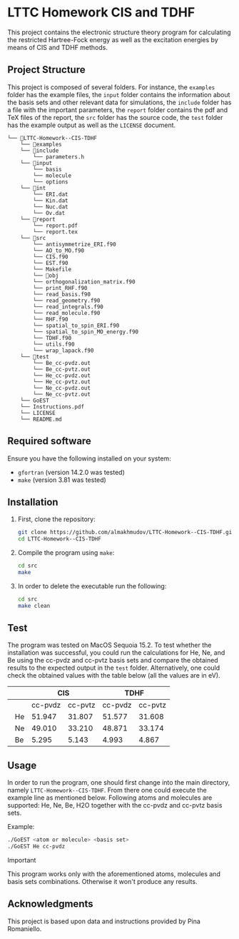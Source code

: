 # LTTC Homework CIS and TDHF

This project contains the electronic structure theory program for calculating the restricted Hartree-Fock energy as well as the excitation energies by means of CIS and TDHF methods.

## Project Structure

This project is composed of several folders. For instance, the `examples` folder has the example files, the `input` folder contains the information about the basis sets and other relevant data for simulations, the `include` folder has a file with the important parameters, the `report` folder contains the pdf and TeX files of the report, the `src` folder has the source code, the `test` folder has the example output as well as the `LICENSE` document.

```
└── 📁LTTC-Homework--CIS-TDHF
    └── 📁examples
    └── 📁include
        └── parameters.h
    └── 📁input
        └── basis
        └── molecule
        └── options
    └── 📁int
        └── ERI.dat
        └── Kin.dat
        └── Nuc.dat
        └── Ov.dat
    └── 📁report
        └── report.pdf
        └── report.tex
    └── 📁src
        └── antisymmetrize_ERI.f90
        └── AO_to_MO.f90
        └── CIS.f90
        └── EST.f90
        └── Makefile
        └── 📁obj
        └── orthogonalization_matrix.f90
        └── print_RHF.f90
        └── read_basis.f90
        └── read_geometry.f90
        └── read_integrals.f90
        └── read_molecule.f90
        └── RHF.f90
        └── spatial_to_spin_ERI.f90
        └── spatial_to_spin_MO_energy.f90
        └── TDHF.f90
        └── utils.f90
        └── wrap_lapack.f90
    └── 📁test
        └── Be_cc-pvdz.out
        └── Be_cc-pvtz.out
        └── He_cc-pvdz.out
        └── He_cc-pvtz.out
        └── Ne_cc-pvdz.out
        └── Ne_cc-pvtz.out
    └── GoEST
    └── Instructions.pdf
    └── LICENSE
    └── README.md
```

## Required software

Ensure you have the following installed on your system:
- `gfortran` (version 14.2.0 was tested)
- `make` (version 3.81 was tested)

## Installation

1. First, clone the repository:
    ```sh
    git clone https://github.com/almakhmudov/LTTC-Homework--CIS-TDHF.git
    cd LTTC-Homework--CIS-TDHF
    ```

2. Compile the program using `make`:
    ```sh
    cd src
    make
    ```

3. In order to delete the executable run the following:
    ```sh
    cd src
    make clean
    ```

## Test

The program was tested on MacOS Sequoia 15.2. To test whether the installation was successful, you could run the calculations for He, Ne, and Be using the cc-pvdz and cc-pvtz basis sets and compare the obtained results to the expected output in the `test` folder. Alternatively, one could check the obtained values with the table below (all the values are in eV).

<table class="tg"><thead>
  <tr>
    <th class="tg-0pky"></th>
    <th class="tg-c3ow" colspan="2">CIS</th>
    <th class="tg-c3ow" colspan="2">TDHF</th>
  </tr></thead>
<tbody>
  <tr>
    <td class="tg-0pky"></td>
    <td class="tg-c3ow">cc-pvdz</td>
    <td class="tg-c3ow">cc-pvtz</td>
    <td class="tg-c3ow">cc-pvdz</td>
    <td class="tg-c3ow">cc-pvtz</td>
  </tr>
  <tr>
    <td class="tg-c3ow">&nbsp;&nbsp;He  </td>
    <td class="tg-c3ow">51.947</td>
    <td class="tg-c3ow">31.807</td>
    <td class="tg-c3ow">51.577</td>
    <td class="tg-c3ow">31.608</td>
  </tr>
  <tr>
    <td class="tg-c3ow">&nbsp;&nbsp;Ne  </td>
    <td class="tg-c3ow">49.010</td>
    <td class="tg-c3ow">33.210</td>
    <td class="tg-c3ow">48.871</td>
    <td class="tg-c3ow">33.174</td>
  </tr>
  <tr>
    <td class="tg-c3ow">&nbsp;&nbsp;Be  </td>
    <td class="tg-c3ow">5.295</td>
    <td class="tg-c3ow">5.143</td>
    <td class="tg-c3ow">4.993</td>
    <td class="tg-c3ow">4.867</td>
  </tr>
</tbody>
</table>

## Usage

In order to run the program, one should first change into the main directory, namely `LTTC-Homework--CIS-TDHF`. From there one could execute the example line as mentioned below. Following atoms and molecules are supported: He, Ne, Be, H2O together with the cc-pvdz and cc-pvtz basis sets.

Example:
```sh
./GoEST <atom or molecule> <basis set>
./GoEST He cc-pvdz
```

> [!IMPORTANT]
> This program works only with the aforementioned atoms, molecules and basis sets combinations. Otherwise it won't produce any results.

## Acknowledgments
This project is based upon data and instructions provided by Pina Romaniello.